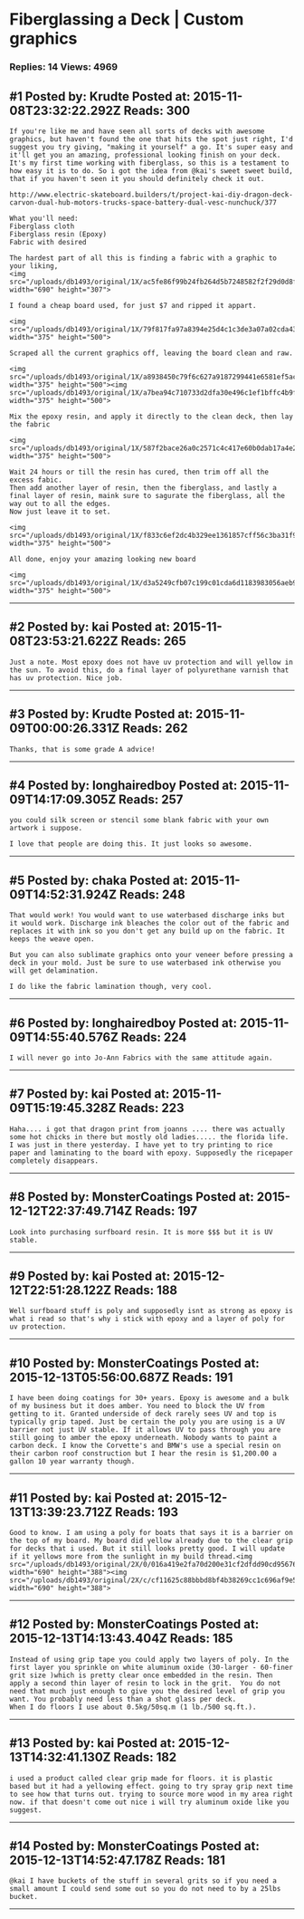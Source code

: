 # Fiberglassing a Deck &#124; Custom graphics

### Replies: 14 Views: 4969

## \#1 Posted by: Krudte Posted at: 2015-11-08T23:32:22.292Z Reads: 300

```
If you're like me and have seen all sorts of decks with awesome graphics, but haven't found the one that hits the spot just right, I'd suggest you try giving, "making it yourself" a go. It's super easy and it'll get you an amazing, professional looking finish on your deck.
It's my first time working with fiberglass, so this is a testament to how easy it is to do. So i got the idea from @kai's sweet sweet build, that if you haven't seen it you should definitely check it out. 

http://www.electric-skateboard.builders/t/project-kai-diy-dragon-deck-carvon-dual-hub-motors-trucks-space-battery-dual-vesc-nunchuck/377

What you'll need:
Fiberglass cloth
Fiberglass resin (Epoxy)
Fabric with desired 

The hardest part of all this is finding a fabric with a graphic to your liking,
<img src="/uploads/db1493/original/1X/ac5fe86f99b24fb264d5b7248582f2f29d0d8f92.jpg" width="690" height="307">

I found a cheap board used, for just $7 and ripped it appart.

<img src="/uploads/db1493/original/1X/79f817fa97a8394e25d4c1c3de3a07a02cda438f.jpg" width="375" height="500">

Scraped all the current graphics off, leaving the board clean and raw.

<img src="/uploads/db1493/original/1X/a8938450c79f6c627a9187299441e6581ef5ac9f.jpg" width="375" height="500"><img src="/uploads/db1493/original/1X/a7bea94c710733d2dfa30e496c1ef1bffc4b9fc1.jpg" width="375" height="500">

Mix the epoxy resin, and apply it directly to the clean deck, then lay the fabric 

<img src="/uploads/db1493/original/1X/587f2bace26a0c2571c4c417e60b0dab17a4e2c7.jpg" width="375" height="500">

Wait 24 hours or till the resin has cured, then trim off all the excess fabic.
Then add another layer of resin, then the fiberglass, and lastly a final layer of resin, maink sure to sagurate the fiberglass, all the way out to all the edges.
Now just leave it to set.

<img src="/uploads/db1493/original/1X/f833c6ef2dc4b329ee1361857cff56c3ba31f925.jpg" width="375" height="500">

All done, enjoy your amazing looking new board

<img src="/uploads/db1493/original/1X/d3a5249cfb07c199c01cda6d1183983056aeb9a6.jpg" width="375" height="500">
```

---
## \#2 Posted by: kai Posted at: 2015-11-08T23:53:21.622Z Reads: 265

```
Just a note. Most epoxy does not have uv protection and will yellow in the sun. To avoid this, do a final layer of polyurethane varnish that has uv protection. Nice job.
```

---
## \#3 Posted by: Krudte Posted at: 2015-11-09T00:00:26.331Z Reads: 262

```
Thanks, that is some grade A advice!
```

---
## \#4 Posted by: longhairedboy Posted at: 2015-11-09T14:17:09.305Z Reads: 257

```
you could silk screen or stencil some blank fabric with your own artwork i suppose. 

I love that people are doing this. It just looks so awesome.
```

---
## \#5 Posted by: chaka Posted at: 2015-11-09T14:52:31.924Z Reads: 248

```
That would work! You would want to use waterbased discharge inks but it would work. Discharge ink bleaches the color out of the fabric and replaces it with ink so you don't get any build up on the fabric. It keeps the weave open.

But you can also sublimate graphics onto your veneer before pressing a deck in your mold. Just be sure to use waterbased ink otherwise you will get delamination.

I do like the fabric lamination though, very cool.
```

---
## \#6 Posted by: longhairedboy Posted at: 2015-11-09T14:55:40.576Z Reads: 224

```
I will never go into Jo-Ann Fabrics with the same attitude again.
```

---
## \#7 Posted by: kai Posted at: 2015-11-09T15:19:45.328Z Reads: 223

```
Haha.... i got that dragon print from joanns .... there was actually some hot chicks in there but mostly old ladies..... the florida life. I was just in there yesterday. I have yet to try printing to rice paper and laminating to the board with epoxy. Supposedly the ricepaper completely disappears.
```

---
## \#8 Posted by: MonsterCoatings Posted at: 2015-12-12T22:37:49.714Z Reads: 197

```
Look into purchasing surfboard resin. It is more $$$ but it is UV stable.
```

---
## \#9 Posted by: kai Posted at: 2015-12-12T22:51:28.122Z Reads: 188

```
Well surfboard stuff is poly and supposedly isnt as strong as epoxy is what i read so that's why i stick with epoxy and a layer of poly for uv protection.
```

---
## \#10 Posted by: MonsterCoatings Posted at: 2015-12-13T05:56:00.687Z Reads: 191

```
I have been doing coatings for 30+ years. Epoxy is awesome and a bulk of my business but it does amber. You need to block the UV from getting to it. Granted underside of deck rarely sees UV and top is typically grip taped. Just be certain the poly you are using is a UV barrier not just UV stable. If it allows UV to pass through you are still going to amber the epoxy underneath. Nobody wants to paint a carbon deck. I know the Corvette's and BMW's use a special resin on their carbon roof construction but I hear the resin is $1,200.00 a gallon 10 year warranty though.
```

---
## \#11 Posted by: kai Posted at: 2015-12-13T13:39:23.712Z Reads: 193

```
Good to know. I am using a poly for boats that says it is a barrier on the top of my board. My board did yellow already due to the clear grip for decks that i used. But it still looks pretty good. I will update if it yellows more from the sunlight in my build thread.<img src="/uploads/db1493/original/2X/0/016a419e2fa70d200e31cf2dfdd90cd95676aac4.jpg" width="690" height="388"><img src="/uploads/db1493/original/2X/c/cf11625c88bbbd8bf4b38269cc1c696af9e584b2.jpg" width="690" height="388">
```

---
## \#12 Posted by: MonsterCoatings Posted at: 2015-12-13T14:13:43.404Z Reads: 185

```
Instead of using grip tape you could apply two layers of poly. In the first layer you sprinkle on white aluminum oxide (30-larger - 60-finer grit size )which is pretty clear once embedded in the resin. Then apply a second thin layer of resin to lock in the grit.  You do not need that much just enough to give you the desired level of grip you want. You probably need less than a shot glass per deck.
When I do floors I use about 0.5kg/50sq.m (1 lb./500 sq.ft.).
```

---
## \#13 Posted by: kai Posted at: 2015-12-13T14:32:41.130Z Reads: 182

```
i used a product called clear grip made for floors. it is plastic based but it had a yellowing effect. going to try spray grip next time to see how that turns out. trying to source more wood in my area right now. if that doesn't come out nice i will try aluminum oxide like you suggest.
```

---
## \#14 Posted by: MonsterCoatings Posted at: 2015-12-13T14:52:47.178Z Reads: 181

```
@kai I have buckets of the stuff in several grits so if you need a small amount I could send some out so you do not need to by a 25lbs bucket.
```

---
